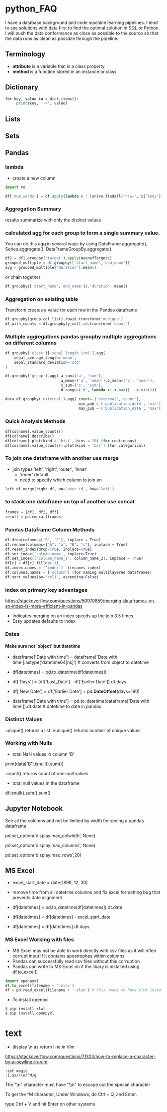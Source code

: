 # python_FAQ

I have a database background and code machine learning pipelines. I tend to see solutions with data first to find the optimal solution in SQL or Python. I will push the data conformance as close as possible to the source so that the data runs as clean as possible through the pipeline.

## Terminology

- **attribute** is a variable that is a class property
- **method** is a function stored in an instance or class 

## Dictionary

```python
for key, value in a_dict.items():
     print(key, '->', value)
```

## Lists

## Sets

## Pandas

### lambda

- create a new column

```python
import re

df['num_words'] = df.apply(lambda x : len(re.findall(r'\w+', x['body'])),axis=1)
```

### Aggregation Summary

results summarize with only the distinct values 

### calculated agg for each group to form a single summary value. 

You can do this agg in several ways by using DataFrame.aggregate(), Series.aggregate(), DataFrameGroupBy.aggregate().

```python
df2 = df1.groupby('target').apply(meanofTargets)
grouped_multiple = df.groupby(['start_name','end_name'])
avg = grouped_multiple['duration'].mean()
```

or chain together

```python
df.groupby(['start_name','end_name']).'duration'.mean()
```

### Aggregation on existing table 

Transform creates a value for each row in the Pandas dataframe

```python
df.groupby(group_col_list).rowid.transform('nunique')
df_with_counts = df.groupby(y_col).id.transform('count')
```

### Multiple aggregations pandas groupby multiple aggregations on different columns

```python
df.groupby('class')['sepal length (cm)'].agg(
    sepal_average_length='mean',
    sepal_standard_deviation='std'
)

df.groupby('group').agg( a_sum=('a', 'sum'),
                         a_mean=('a', 'mean'),b_mean=('b', 'mean'),
                         c_sum=('c', 'sum'),
                         d_range=('d', lambda x: x.max() - x.min()))

data_df.groupby('external').agg( count= ('external','count'),
                                 min_pub = ('publication_date', 'min') ,
                                 max_pub = ('publication_date', 'max') ).reset_index()
```

### Quick Analysis Methods

```python
df[colname].value_counts()
df[colname].describe()
df[colname].plot(kind = 'hist', bins = 20) (for continuous)
df[colname].value_counts().plot(kind = 'bar') (for categorical)
```

### To join one dataframe with another use merge

- join types 'left', 'right', 'outer', 'inner'
     - 'inner' default
     - need to specify which column to join on

```python
left_df.merge(right_df, on='user_id', how='left') 
```

### to stack one dataframe on top of another use concat

```python
frames = [df1, df2, df3]
result = pd.concat(frames)
```

### Pandas Dataframe Column Methods

```python
df.drop(columns=['B', 'C'], inplace = True)
df.rename(columns={"A": "a", "B": "c"}, inplace = True)
df.reset_index(drop=True, inplace=True)
df.set_index('column_name', inplace=True)
df.set_index(['column_name_1', column_name_2], inplace = True)
df[c] = df[c].fillna(-1)
df.index.names = ['index']  (renames index)
df.columns.names = ['column'] (for naming multilayered dataframes)
df.sort_values(by='col1', ascending=False)
```

### index on primary key advantages

https://stackoverflow.com/questions/50970859/merging-dataframes-on-an-index-is-more-efficient-in-pandas

- Indicates merging on an index speeds up the join 3.5 times
- Easy updates defaults to index

### Dates

#### Make sure not 'object' but datetime

- dataframe['Date with time'] = dataframe['Date with time'].astype('datetime64[ns]') # converts from object to datetime

- df[datetimes] = pd.to_datetime(df[datetimes])
- df['Days'] = (df['Last_Date'] - df['Earlier Date']).dt.days
- df['New Date'] =  df['Earlier Date'] + pd.**DateOffset**(days=180)
- dataframe['Date with time'] = pd.to_datetime(dataframe['Date with time']).dt.date  # datetime to date in pandas

### Distinct Values

.unique() returns a list
.nunique() returns number of unique values

### Working with Nulls

- total NaN values in column 'B'

print(data['B'].isnull().sum())

.count() returns count of non-null values

- total null values in the dataframe

df.isnull().sum().sum()

## Jupyter Notebook

See all the columns and not be limited by width for seeing a pandas dataframe

pd.set_option('display.max_colwidth', None)

pd.set_option('display.max_columns', None)

pd.set_option('display.max_rows',20)

## MS Excel 

- excel_start_date = date(1899, 12, 30)

- remove time from all datetime columns and fix excel formatting bug that prevents date alignment
    
- df[datetimes] = pd.to_datetime(df[datetimes]).dt.date
- df[datetimes] = df[datetimes] - excel_start_date
- df[datetimes] = df[datetimes].dt.days

### MS Excel Working with files

- MS Excel may not be able to work directly with csv files as it will often corrupt input if it contains apostrophes within columns
- Pandas can successfully read csv files without this corruption
- Pandas can write to MS Excel on if the libary is installed using df.to_excel()

```python
import openpyxl
df.to_excel(filename + '.xlsx')
df = pd.read_excel(filename + '.xlsx') # this needs to have xlwt installed
```

- To install openpxl

```
$ pip install xlwt
$ pip install openpyxl
```
   
# text

- display \n as return line in Vim

https://stackoverflow.com/questions/71323/how-to-replace-a-character-by-a-newline-in-vim

```
:set magic
:1,$s/\\n/^M/g
```

The "\n" character must have "\\\n" to escape out the special character

To get the ^M character, Under Windows, do Ctrl + Q, and Enter.

type Ctrl + V and hit Enter on other systems
